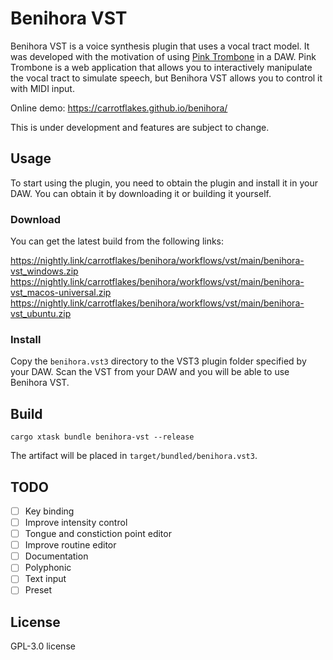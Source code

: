 # Benihora VST

Benihora VST is a voice synthesis plugin that uses a vocal tract model. It was developed with the motivation of using [Pink Trombone](https://experiments.withgoogle.com/pink-trombone) in a DAW. Pink Trombone is a web application that allows you to interactively manipulate the vocal tract to simulate speech, but Benihora VST allows you to control it with MIDI input.

Online demo: https://carrotflakes.github.io/benihora/

This is under development and features are subject to change.

## Usage

To start using the plugin, you need to obtain the plugin and install it in your DAW.
You can obtain it by downloading it or building it yourself.

### Download

You can get the latest build from the following links:

https://nightly.link/carrotflakes/benihora/workflows/vst/main/benihora-vst_windows.zip
https://nightly.link/carrotflakes/benihora/workflows/vst/main/benihora-vst_macos-universal.zip
https://nightly.link/carrotflakes/benihora/workflows/vst/main/benihora-vst_ubuntu.zip

### Install

Copy the `benihora.vst3` directory to the VST3 plugin folder specified by your DAW.
Scan the VST from your DAW and you will be able to use Benihora VST.

## Build

```shell
cargo xtask bundle benihora-vst --release
```

The artifact will be placed in `target/bundled/benihora.vst3`.

## TODO

- [ ] Key binding
- [ ] Improve intensity control
- [ ] Tongue and constiction point editor
- [ ] Improve routine editor
- [ ] Documentation
- [ ] Polyphonic
- [ ] Text input
- [ ] Preset

## License

GPL-3.0 license
